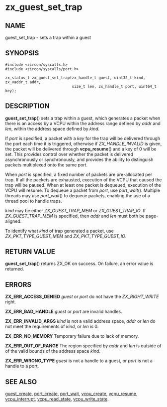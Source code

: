 # zx_guest_set_trap

## NAME

guest_set_trap - sets a trap within a guest

## SYNOPSIS

```
#include <zircon/syscalls.h>
#include <zircon/syscalls/port.h>

zx_status_t zx_guest_set_trap(zx_handle_t guest, uint32_t kind, zx_vaddr_t addr,
                              size_t len, zx_handle_t port, uint64_t key);
```

## DESCRIPTION

**guest_set_trap**() sets a trap within a guest, which generates a packet when
there is an access by a VCPU within the address range defined by *addr* and
*len*, within the address space defined by *kind*.

If *port* is specified, a packet with a *key* for the trap will be delivered
through the port each time it is triggered, otherwise if *ZX_HANDLE_INVALID* is
given, the packet will be delivered through **vcpu_resume**() and a key of 0
will be set. This provides control over whether the packet is delivered
asynchronously or synchronously, and provides the ability to distinguish packets
multiplexed onto the same port.

When *port* is specified, a fixed number of packets are pre-allocated per trap.
If all the packets are exhausted, execution of the VCPU that caused the trap
will be paused. When at least one packet is dequeued, execution of the VCPU will
resume. To dequeue a packet from *port*, use *port_wait*(). Multiple threads may
use *port_wait*() to dequeue packets, enabling the use of a thread pool to
handle traps.

*kind* may be either *ZX_GUEST_TRAP_MEM* or *ZX_GUEST_TRAP_IO*. If
*ZX_GUEST_TRAP_MEM* is specified, then *addr* and *len* must both be
page-aligned.

To identify what *kind* of trap generated a packet, use *ZX_PKT_TYPE_GUEST_MEM*
and *ZX_PKT_TYPE_GUEST_IO*.

## RETURN VALUE

**guest_set_trap**() returns ZX_OK on success. On failure, an error value is
returned.

## ERRORS

**ZX_ERR_ACCESS_DENIED** *guest* or *port* do not have the *ZX_RIGHT_WRITE*
right.

**ZX_ERR_BAD_HANDLE** *guest* or *port* are invalid handles.

**ZX_ERR_INVALID_ARGS** *kind* is not a valid address space, *addr* or *len*
do not meet the requirements of *kind*, or *len* is 0.

**ZX_ERR_NO_MEMORY** Temporary failure due to lack of memory.

**ZX_ERR_OUT_OF_RANGE** The region specified by *addr* and *len* is outside of
of the valid bounds of the address space *kind*.

**ZX_ERR_WRONG_TYPE** *guest* is not a handle to a guest, or *port* is not a
handle to a port.

## SEE ALSO

[guest_create](guest_create.md),
[port_create](port_create.md),
[port_wait](port_wait.md),
[vcpu_create](vcpu_create.md),
[vcpu_resume](vcpu_resume.md),
[vcpu_interrupt](vcpu_interrupt.md),
[vcpu_read_state](vcpu_read_state.md),
[vcpu_write_state](vcpu_write_state.md).
